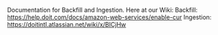 Documentation for Backfill and Ingestion. Here at our Wiki: 
Backfill: https://help.doit.com/docs/amazon-web-services/enable-cur
Ingestion: https://doitintl.atlassian.net/wiki/x/BICjHw
